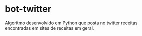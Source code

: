 # bot-twitter
Algoritmo desenvolvido em Python que posta no twitter receitas encontradas em sites de receitas em geral. 
